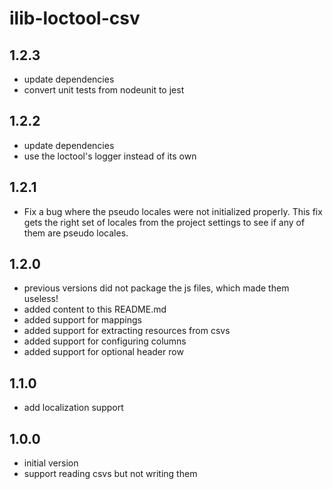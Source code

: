 # ilib-loctool-csv

## 1.2.3

-   update dependencies
-   convert unit tests from nodeunit to jest

## 1.2.2

-   update dependencies
-   use the loctool's logger instead of its own

## 1.2.1

-   Fix a bug where the pseudo locales were not initialized properly.
    This fix gets the right set of locales from the project settings to
    see if any of them are pseudo locales.

## 1.2.0

-   previous versions did not package the js files, which made them useless!
-   added content to this README.md
-   added support for mappings
-   added support for extracting resources from csvs
-   added support for configuring columns
-   added support for optional header row

## 1.1.0

-   add localization support

## 1.0.0

-   initial version
-   support reading csvs but not writing them
